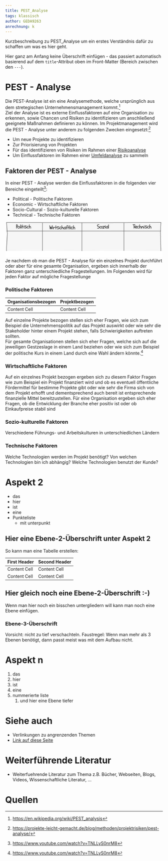 ```yaml
---
title: PEST_Analyse
tags: klassisch
author: GEDA9263
anrechnung: k 
---
```


Kurzbeschreibung zu PEST_Analyse um ein erstes Verständnis dafür zu schaffen um was es hier geht.

Hier ganz am Anfang keine Überschrift einfügen - das passiert automatisch basierend auf dem `title`-Attribut
oben im Front-Matter (Bereich zwischen den `---`).

# PEST - Analyse

Die PEST-Analyse ist ein eine Analysemethode, welche ursprünglich aus dem stretegischen Unternehmensmanagement kommt.[^1]  
Ziel der Analyse ist es externe Einflussfaktoren auf eine Organisation zu erkennen, sowie Chancen und Risiken zu identifizieren um anschließend geeignete
Maßnahmen definieren zu können. Im Projektmanagement wird die PEST - Analyse unter anderem zu folgenden Zwecken eingesetzt:[^2]  

* Um neue Projekte zu identifizieren
* Zur Priorisierung von Projekten
* Für das identifizieren von Risiken im Rahmen einer [Risikoanalyse](https://github.com/ManagingProjectsSuccessfully/ManagingProjectsSuccessfully.github.io/blob/main/kb/Risikoanalyse_und_Visualisierung.md)
* Um Einflussfaktoren im Rahmen einer [Umfeldanalyse](https://github.com/ManagingProjectsSuccessfully/ManagingProjectsSuccessfully.github.io/blob/main/kb/Umfeldanalyse.md) zu sammeln

## Faktoren der PEST - Analyse
In einer PEST - Analyse werden die Einflussfaktoren in die folgenden vier Bereiche eingeteilt[^3]:
* Political - Politische Faktoren
* Economic - Wirtschaftliche Faktoren
* Socio-Cultural - Sozio-kulturelle Faktoren
* Technical - Technische Faktoren  

![Faktoren](PEST_Analyse/pest-analyse-projekt.jpg)  
Je nachdem ob man die PEST - Analyse für ein einzelnes Projekt durchführt oder aber für eine gesamte Organisation, ergeben sich innerhalb der Faktoren ganz unterschiedliche Fragestellungen. Im Folgenden wird für jeden Faktor auf mögliche Fragestellunge
### Politische Faktoren
| Organisationsbezogen  | Projektbezogen |
| ------------- | ------------- |
| Content Cell  | Content Cell  |  
Auf einzelne Projekte bezogen stellen sich eher Fragen, wie sich zum Beispiel die Unternehmenspolitik auf das Projekt auswirkt oder wie sehr die Stakeholder hinter einem Projekt stehen, falls Schwierigkeiten auftreten sollten.  
Für gesamte Organisationen stellen sich eher Fragen, welche sich auf die jeweiligen Gestzeslage in einem Land beziehen oder wie sich zum Beispiel der politische Kurs in einem Land durch eine Wahl ändern könnte.[^3]


### Wirtschaftliche Faktoren
Auf ein einzelnes Projekt bezogen ergeben sich zu diesem Faktor Fragen wie zum Beispiel ein Projekt finanziert wird und ob es eventuell öffentliche Fördermittel für bestimme Projekte gibt oder wie sehr die Firma sich von dem Projekt erhofft und dementsprechend auch bereit ist entsprechende finanzielle Mittel bereitzustellen.
Für eine Organisation ergeben sich eher Fragen, ob die Entwicklung der Branche eher positiv ist oder ob Einkaufpreise stabil sind 


### Sozio-kulturelle Faktoren
Verschiedene Führungs- und Arbeitskulturen in unterschiedlichen Ländern
### Technische Faktoren
Welche Technologien werden im Projekt benötigt?
Von welchen Technologien bin ich abhängig?
Welche Technologien benutzt der Kunde?



# Aspekt 2

* das
* hier 
* ist
* eine 
* Punkteliste
  - mit unterpunkt

## Hier eine Ebene-2-Überschrift unter Aspekt 2

So kann man eine Tabelle erstellen:

| First Header  | Second Header |
| ------------- | ------------- |
| Content Cell  | Content Cell  |
| Content Cell  | Content Cell  |

## Hier gleich noch eine Ebene-2-Überschrift :-)

Wenn man hier noch ein bisschen untergliedern will kann man noch eine Ebene einfügen.

### Ebene-3-Überschrift

Vorsicht: nicht zu tief verschachteln. Faustregel: Wenn man mehr als 3 
Ebenen benötigt, dann passt meist was mit dem Aufbau nicht.

# Aspekt n

1. das
2. hier 
4. ist 
4. eine
7. nummerierte liste
   1. und hier eine Ebene tiefer


# Siehe auch

* Verlinkungen zu angrenzenden Themen
* [Link auf diese Seite](PEST_Analyse.md)

# Weiterführende Literatur

* Weiterfuehrende Literatur zum Thema z.B. Bücher, Webseiten, Blogs, Videos, Wissenschaftliche Literatur, ...

# Quellen

[^1]: https://en.wikipedia.org/wiki/PEST_analysis
[^2]: https://projekte-leicht-gemacht.de/blog/methoden/projektrisiken/pest-analyse/
[^3]: https://www.youtube.com/watch?v=TNLLyS0nrM8
[^4]: [Advanced Formatting Syntax for GitHub flavored Markdown](https://docs.github.com/en/github/writing-on-github/working-with-advanced-formatting/organizing-information-with-tables)

